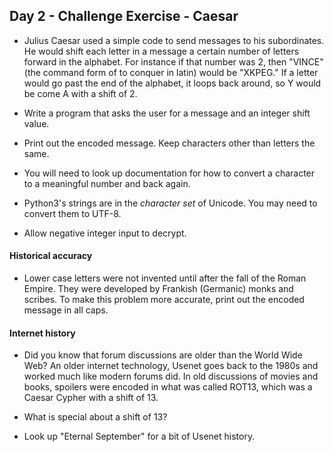 ## Day 2 - Challenge Exercise - Caesar

* Julius Caesar used a simple code to send messages to his subordinates. He would shift each letter in a message a certain number of letters forward in the alphabet. For instance if that number was 2, then "VINCE" (the command form of to conquer in latin) would be "XKPEG." If a letter would go past the end of the alphabet, it loops back around, so Y would be come A with a shift of 2.

* Write a program that asks the user for a message and an integer shift value.

* Print out the encoded message. Keep characters other than letters the same.

* You will need to look up documentation for how to convert a character to a meaningful number and back again.

* Python3's strings are in the *character set* of Unicode. You may need to convert them to UTF-8.

* Allow negative integer input to decrypt.

#### Historical accuracy

* Lower case letters were not invented until after the fall of the Roman Empire. They were developed by Frankish (Germanic) monks and scribes. To make this problem more accurate, print out the encoded message in all caps.

#### Internet history

* Did you know that forum discussions are older than the World Wide Web? An older internet technology, Usenet goes back to the 1980s and worked much like modern forums did. In old discussions of movies and books, spoilers were encoded in what was called ROT13, which was a Caesar Cypher with a shift of 13.

* What is special about a shift of 13?

* Look up "Eternal September" for a bit of Usenet history.